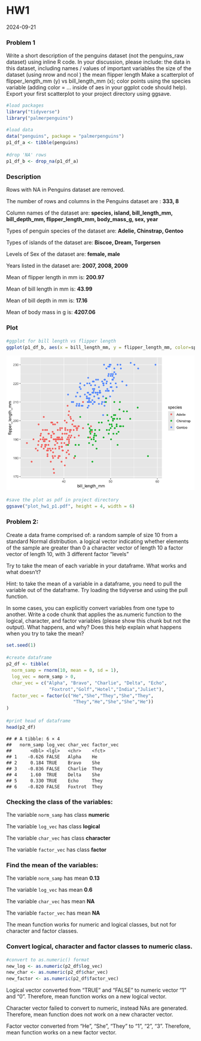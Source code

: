 HW1
================
2024-09-21

### Problem 1

Write a short description of the penguins dataset (not the penguins_raw
dataset) using inline R code. In your discussion, please include: the
data in this dataset, including names / values of important variables
the size of the dataset (using nrow and ncol ) the mean flipper length
Make a scatterplot of flipper_length_mm (y) vs bill_length_mm (x); color
points using the species variable (adding color = … inside of aes in
your ggplot code should help). Export your first scatterplot to your
project directory using ggsave.

``` r
#load packages 
library("tidyverse")
library("palmerpenguins")
```

``` r
#load data 
data("penguins", package = "palmerpenguins")
p1_df_a <- tibble(penguins)

#drop 'NA' rows
p1_df_b <- drop_na(p1_df_a)
```

### Description

Rows with NA in Penguins dataset are removed.

The number of rows and columns in the Penguins dataset are : **333, 8**

Column names of the dataset are: **species, island, bill_length_mm,
bill_depth_mm, flipper_length_mm, body_mass_g, sex, year**

Types of penguin species of the dataset are: **Adelie, Chinstrap,
Gentoo**

Types of islands of the dataset are: **Biscoe, Dream, Torgersen**

Levels of Sex of the dataset are: **female, male**

Years listed in the dataset are: **2007, 2008, 2009**

Mean of flipper length in mm is: **200.97**

Mean of bill length in mm is: **43.99**

Mean of bill depth in mm is: **17.16**

Mean of body mass in g is: **4207.06**

### Plot

``` r
#ggplot for bill length vs flipper length
ggplot(p1_df_b, aes(x = bill_length_mm, y = flipper_length_mm, color=species)) + geom_point()
```

![](hw1_github_files/figure-gfm/plot-1.png)<!-- -->

``` r
#save the plot as pdf in project directory
ggsave("plot_hw1_p1.pdf", height = 4, width = 6)
```

### Problem 2:

Create a data frame comprised of: a random sample of size 10 from a
standard Normal distribution. a logical vector indicating whether
elements of the sample are greater than 0 a character vector of length
10 a factor vector of length 10, with 3 different factor “levels”

Try to take the mean of each variable in your dataframe. What works and
what doesn’t?

Hint: to take the mean of a variable in a dataframe, you need to pull
the variable out of the dataframe. Try loading the tidyverse and using
the pull function.

In some cases, you can explicitly convert variables from one type to
another. Write a code chunk that applies the as.numeric function to the
logical, character, and factor variables (please show this chunk but not
the output). What happens, and why? Does this help explain what happens
when you try to take the mean?

``` r
set.seed(1)

#create dataframe
p2_df <- tibble(
  norm_samp = rnorm(10, mean = 0, sd = 1),
  log_vec = norm_samp > 0,
  char_vec = c("Alpha", "Bravo", "Charlie", "Delta", "Echo",
                "Foxtrot","Golf","Hotel","India","Juliet"),
  factor_vec = factor(c("He","She","They","She","They",
                         "They","He","She","She","He"))
)

#print head of dataframe
head(p2_df)
```

    ## # A tibble: 6 × 4
    ##   norm_samp log_vec char_vec factor_vec
    ##       <dbl> <lgl>   <chr>    <fct>     
    ## 1    -0.626 FALSE   Alpha    He        
    ## 2     0.184 TRUE    Bravo    She       
    ## 3    -0.836 FALSE   Charlie  They      
    ## 4     1.60  TRUE    Delta    She       
    ## 5     0.330 TRUE    Echo     They      
    ## 6    -0.820 FALSE   Foxtrot  They

### Checking the class of the variables:

The variable `norm_samp` has class **numeric**

The variable `log_vec` has class **logical**

The variable `char_vec` has class **character**

The variable `factor_vec` has class **factor**

### Find the mean of the variables:

The variable `norm_samp` has mean **0.13**

The variable `log_vec` has mean **0.6**

The variable `char_vec` has mean **NA**

The variable `factor_vec` has mean **NA**

The mean function works for numeric and logical classes, but not for
character and factor classes.

### Convert logical, character and factor classes to numeric class.

``` r
#convert to as.numeric() format
new_log <- as.numeric(p2_df$log_vec)
new_char <- as.numeric(p2_df$char_vec)
new_factor <- as.numeric(p2_df$factor_vec)
```

Logical vector converted from “TRUE” and “FALSE” to numeric vector “1”
and “0”. Therefore, mean function works on a new logical vector.

Character vector failed to convert to numeric, instead NAs are
generated. Therefore, mean function does not work on a new character
vector.

Factor vector converted from “He”, “She”, “They” to “1”, “2”, “3”.
Therefore, mean function works on a new factor vector.
